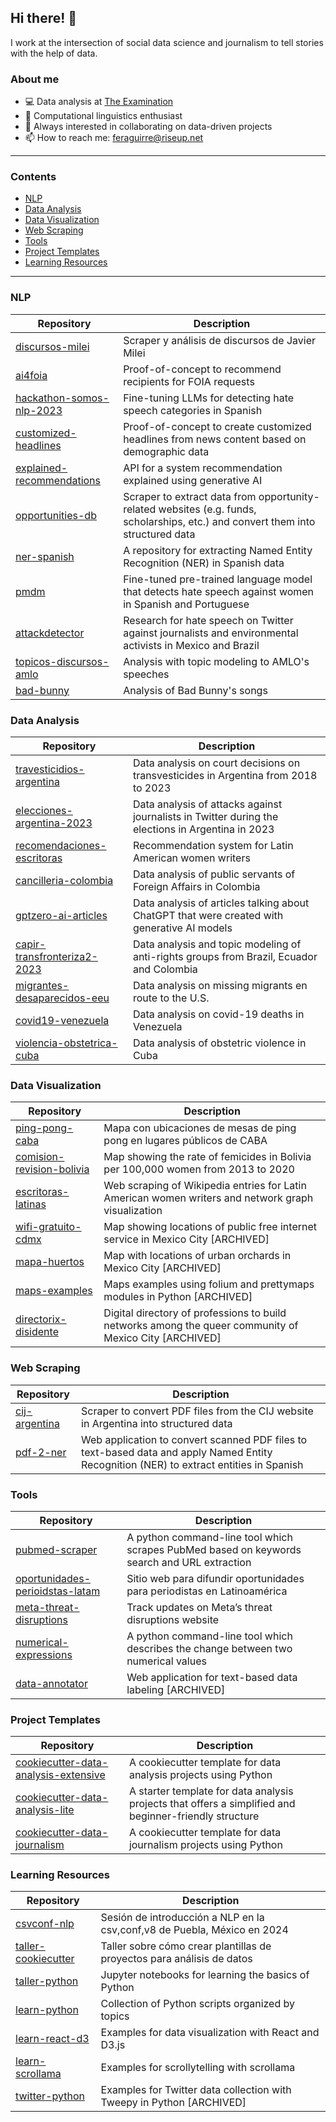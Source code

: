 ## Hi there! 👋

I work at the intersection of social data science and journalism to tell stories with the help of data.

### About me

- 💻 Data analysis at [The Examination](https://www.theexamination.org/)
- 🚀 Computational linguistics enthusiast
- 📌 Always interested in collaborating on data-driven projects
- 📫 How to reach me: feraguirre@riseup.net

---

### Contents

- [NLP](#nlp)
- [Data Analysis](#data-analysis)
- [Data Visualization](#data-visualization)
- [Web Scraping](#web-scraping)
- [Tools](#tools)
- [Project Templates](#project-templates)
- [Learning Resources](#learning-resources)

---

### NLP

| Repository | Description |
| --- | --- |
| [discursos-milei](https://github.com/fer-aguirre/discursos_milei) | Scraper y análisis de discursos de Javier Milei |
| [ai4foia](https://github.com/fer-aguirre/ai4foia) | Proof-of-concept to recommend recipients for FOIA requests |
| [ hackathon-somos-nlp-2023](https://github.com/fer-aguirre/hackathon-somos-nlp-2023) | Fine-tuning LLMs for detecting hate speech categories in Spanish |
| [customized-headlines](https://github.com/fer-aguirre/customized-headlines) | Proof-of-concept to create customized headlines from news content based on demographic data |
| [explained-recommendations](https://github.com/fer-aguirre/explained-recommendations) | API for a system recommendation explained using generative AI |
| [opportunities-db](https://github.com/fer-aguirre/opportunities-db) | Scraper to extract data from opportunity-related websites (e.g. funds, scholarships, etc.) and convert them into structured data |
| [ner-spanish](https://github.com/fer-aguirre/ner_spanish) | A repository for extracting Named Entity Recognition (NER) in Spanish data |
| [pmdm](https://github.com/fer-aguirre/pmdm) | Fine-tuned pre-trained language model that detects hate speech against women in Spanish and Portuguese |
| [attackdetector](https://github.com/JournalismAI/attackdetector) | Research for hate speech on Twitter against journalists and environmental activists in Mexico and Brazil |
| [topicos-discursos-amlo](https://github.com/fer-aguirre/topicos-discursos-amlo) | Analysis with topic modeling to AMLO's speeches |
| [bad-bunny](https://github.com/fer-aguirre/bad-bunny) | Analysis of Bad Bunny's songs |

### Data Analysis

| Repository | Description |
| --- | --- |
| [travesticidios-argentina](https://github.com/DataCritica/travesticidios-argentina) | Data analysis on court decisions on transvesticides in Argentina from 2018 to 2023 |
| [elecciones-argentina-2023](https://github.com/DataCritica/elecciones-argentina-2023) | Data analysis of attacks against journalists in Twitter during the elections in Argentina in 2023 |
| [recomendaciones-escritoras](https://github.com/fer-aguirre/recomendaciones-escritoras) | Recommendation system for Latin American women writers |
| [cancilleria-colombia](https://github.com/fer-aguirre/cancilleria-colombia) | Data analysis of public servants of Foreign Affairs in Colombia |
| [gptzero-ai-articles](https://github.com/fer-aguirre/gptzero-ai-articles) | Data analysis of articles talking about ChatGPT that were created with generative AI models |
| [capir-transfronteriza2-2023](https://github.com/DataCritica/capir-transfronteriza2-2023) | Data analysis and topic modeling of anti-rights groups from Brazil, Ecuador and Colombia |
| [migrantes-desaparecidos-eeu](https://github.com/fer-aguirre/migrantes-desaparecidos-eeuu) | Data analysis on missing migrants en route to the U.S. |
| [covid19-venezuela](https://github.com/fer-aguirre/covid19-venezuela) | Data analysis on covid-19 deaths in Venezuela |
| [violencia-obstetrica-cuba](https://github.com/DataCritica/violencia-obstetrica-cuba) | Data analysis of obstetric violence in Cuba |

### Data Visualization

| Repository | Description |
| --- | --- |
| [ping-pong-caba](https://github.com/fer-aguirre/ping-pong-caba) | Mapa con ubicaciones de mesas de ping pong en lugares públicos de CABA |
| [comision-revision-bolivia](https://github.com/DataCritica/comision-revision-bolivia) | Map showing the rate of femicides in Bolivia per 100,000 women from 2013 to 2020 |
| [escritoras-latinas](https://github.com/DataCritica/escritoras-latinas) | Web scraping of Wikipedia entries for Latin American women writers and network graph visualization |
| [wifi-gratuito-cdmx](https://github.com/fer-aguirre/wifi-gratuito-cdmx) | Map showing locations of public free internet service in Mexico City [ARCHIVED] | 
| [mapa-huertos](https://mapa-huertos.vercel.app/) | Map with locations of urban orchards in Mexico City [ARCHIVED] |
| [maps-examples](https://github.com/fer-aguirre/maps-examples) | Maps examples using folium and prettymaps modules in Python [ARCHIVED] |
| [directorix-disidente](https://github.com/fer-aguirre/directorix-disidente) | Digital directory of professions to build networks among the queer community of Mexico City [ARCHIVED] |

### Web Scraping

| Repository | Description |
| --- | --- |
| [cij-argentina](https://github.com/fer-aguirre/cij-argentina) | Scraper to convert PDF files from the CIJ website in Argentina into structured data |
| [pdf-2-ner](https://github.com/fer-aguirre/pdf-2-ner) | Web application to convert scanned PDF files to text-based data and apply Named Entity Recognition (NER) to extract entities in Spanish |

### Tools

| Repository | Description |
| --- | --- |
| [pubmed-scraper](https://github.com/fer-aguirre/pubmed-scraper) | A python command-line tool which scrapes PubMed based on keywords search and URL extraction |
| [oportunidades-perioidstas-latam](https://github.com/fer-aguirre/oportunidades-perioidstas-latam) | Sitio web para difundir oportunidades para periodistas en Latinoamérica |
| [meta-threat-disruptions](https://github.com/fer-aguirre/meta-threat-disruptions/) | Track updates on Meta’s threat disruptions website |
| [numerical-expressions](https://github.com/fer-aguirre/numerical-expressions) | A python command-line tool which describes the change between two numerical values |
| [data-annotator](https://github.com/fer-aguirre/data-annotator) | Web application for text-based data labeling [ARCHIVED] |


### Project Templates

| Repository | Description |
| --- | --- |
| [cookiecutter-data-analysis-extensive](https://github.com/fer-aguirre/cookiecutter-data-analysis-extensive) | A cookiecutter template for data analysis projects using Python |
| [cookiecutter-data-analysis-lite](https://github.com/fer-aguirre/cookiecutter-data-analysis-lite) | A starter template for data analysis projects that offers a simplified and beginner-friendly structure |
| [cookiecutter-data-journalism](https://github.com/DataCritica/cookiecutter-data-journalism) | A cookiecutter template for data journalism projects using Python |

### Learning Resources

| Repository | Description |
| --- | --- |
| [csvconf-nlp](https://github.com/fer-aguirre/csvconf-nlp) | Sesión de introducción a NLP en la csv,conf,v8 de Puebla, México en 2024 |
| [taller-cookiecutter](https://github.com/fer-aguirre/taller-cookiecutter) | Taller sobre cómo crear plantillas de proyectos para análisis de datos |
| [taller-python](https://github.com/fer-aguirre/taller-python) | Jupyter notebooks for learning the basics of Python |
| [learn-python](https://github.com/fer-aguirre/learn-python) | Collection of Python scripts organized by topics |
| [learn-react-d3](https://github.com/fer-aguirre/learn-react-d3) | Examples for data visualization with React and D3.js |
| [learn-scrollama](https://github.com/fer-aguirre/learn-scrollama) | Examples for scrollytelling with scrollama |
| [twitter-python](https://github.com/fer-aguirre/twitter-python) | Examples for Twitter data collection with Tweepy in Python [ARCHIVED] |
